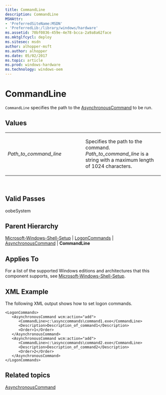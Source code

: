 ```yaml
---
title: CommandLine
description: CommandLine
MSHAttr:
- 'PreferredSiteName:MSDN'
- 'PreferredLib:/library/windows/hardware'
ms.assetid: 70bf0836-459e-4e78-bcca-2a9a8a62face
ms.mktglfcycl: deploy
ms.sitesec: msdn
author: alhopper-msft
ms.author: alhopper
ms.date: 05/02/2017
ms.topic: article
ms.prod: windows-hardware
ms.technology: windows-oem
---
```


# CommandLine


`CommandLine` specifies the path to the [AsynchronousCommand](microsoft-windows-shell-setup-logoncommands-asynchronouscommand.md) to be run.

## Values


<table>
<colgroup>
<col width="50%" />
<col width="50%" />
</colgroup>
<tbody>
<tr class="odd">
<td><p><em>Path_to_command_line</em></p></td>
<td><p>Specifies the path to the command. <em>Path_to_command_line</em> is a string with a maximum length of 1024 characters.</p></td>
</tr>
</tbody>
</table>

 

## Valid Passes


oobeSystem

## Parent Hierarchy


[Microsoft-Windows-Shell-Setup](microsoft-windows-shell-setup.md) | [LogonCommands](microsoft-windows-shell-setup-logoncommands.md) | [AsynchronousCommand](microsoft-windows-shell-setup-logoncommands-asynchronouscommand.md) | **CommandLine**

## Applies To


For a list of the supported Windows editions and architectures that this component supports, see [Microsoft-Windows-Shell-Setup](microsoft-windows-shell-setup.md).

## XML Example


The following XML output shows how to set logon commands.

```
<LogonCommands>
   <AsynchronousCommand wcm:action="add">
      <CommandLine>c:\asynccommands\command1.exe</CommandLine>
      <Description>Description_of_command1</Description>
      <Order>1</Order>
   </AsynchronousCommand>
   <AsynchronousCommand wcm:action="add">
      <CommandLine>c:\asynccommands\command2.exe</CommandLine>
      <Description>Description_of_command2</Description>
      <Order>2</Order>
   </AsynchronousCommand>
</LogonCommands>
```

## Related topics


[AsynchronousCommand](microsoft-windows-shell-setup-logoncommands-asynchronouscommand.md)

 

 







